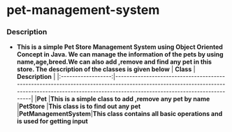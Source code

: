 # pet-management-system

### Description
- **This is a simple Pet Store Management System using Object Oriented Concept in Java. We can manage the information of the pets by using name,age,breed.We can also add ,remove and find any pet in this store. The description of the classes is given below**
| **Class**        |                                                                                          **Description**                                                                                         |
|:------------------:|------------------------------------------------------------------------------------------------------------------------------------------------------------------------------------------------|
|**Pet**             |**This is a simple class to add ,remove any pet by name**
|**PetStore**        |**This class is to find out any pet**
|**PetManagementSystem**|**This class contains all basic operations and is used for getting input**
